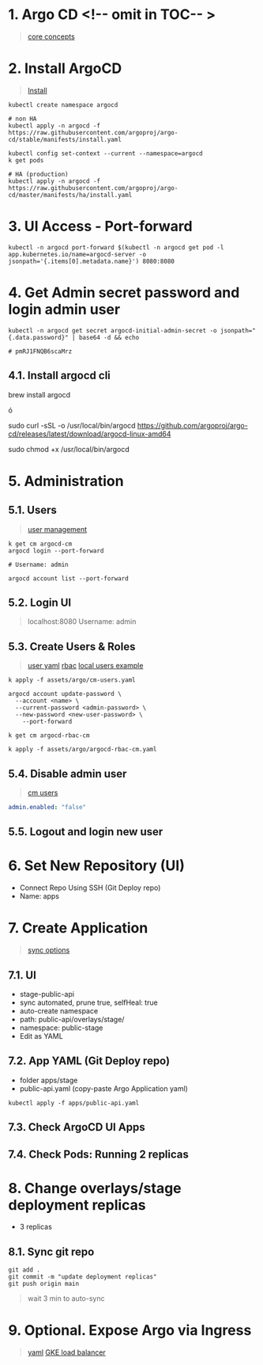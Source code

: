 # 1. Argo CD <!-- omit in TOC-- >
>[core concepts](https://argo-cd.readthedocs.io/en/stable/core_concepts/)

# 2. Install ArgoCD
>[Install](https://argo-cd.readthedocs.io/en/stable/operator-manual/installation/)

```vim
kubectl create namespace argocd

# non HA
kubectl apply -n argocd -f https://raw.githubusercontent.com/argoproj/argo-cd/stable/manifests/install.yaml

kubectl config set-context --current --namespace=argocd
k get pods

# HA (production)
kubectl apply -n argocd -f https://raw.githubusercontent.com/argoproj/argo-cd/master/manifests/ha/install.yaml
```

# 3. UI Access -  Port-forward
```vim
kubectl -n argocd port-forward $(kubectl -n argocd get pod -l app.kubernetes.io/name=argocd-server -o jsonpath='{.items[0].metadata.name}') 8080:8080

```

# 4. Get Admin secret password and login admin user
```vim
kubectl -n argocd get secret argocd-initial-admin-secret -o jsonpath="{.data.password}" | base64 -d && echo

# pmRJ1FNQB6scaMrz
```

## 4.1. Install argocd cli
brew install argocd

ó

sudo curl -sSL -o /usr/local/bin/argocd https://github.com/argoproj/argo-cd/releases/latest/download/argocd-linux-amd64

sudo chmod +x /usr/local/bin/argocd

# 5. Administration
## 5.1. Users
> [user management](https://argo-cd.readthedocs.io/en/stable/operator-manual/user-management/)
```vim
k get cm argocd-cm
argocd login --port-forward

# Username: admin

argocd account list --port-forward
```
## 5.2. Login UI
> localhost:8080
> Username: admin

## 5.3. Create Users & Roles
> [user yaml](./assets/argo/cm-users.yaml)
> [rbac](https://argo-cd.readthedocs.io/en/stable/operator-manual/rbac/)
> [local users example](https://faun.pub/create-argo-cd-local-users-9e830db3763f)
```vim
k apply -f assets/argo/cm-users.yaml

argocd account update-password \
  --account <name> \
  --current-password <admin-password> \
  --new-password <new-user-password> \
	--port-forward
```

```vim
k get cm argocd-rbac-cm

k apply -f assets/argo/argocd-rbac-cm.yaml
```

## 5.4. Disable admin user
> [cm users](./assets/argo/cm-users.yaml)
```yaml
admin.enabled: "false"
```

## 5.5. Logout and login new user

# 6. Set New Repository (UI)
- Connect Repo Using SSH (Git Deploy repo)
- Name: apps
# 7. Create Application
> [sync options](https://argo-cd.readthedocs.io/en/stable/user-guide/sync-options/)
## 7.1. UI
- stage-public-api
- sync automated, prune true, selfHeal: true
- auto-create namespace
- path: public-api/overlays/stage/
- namespace: public-stage
- Edit as YAML
## 7.2. App YAML (Git Deploy repo)
- folder apps/stage
- public-api.yaml (copy-paste Argo Application yaml)
```vim
kubectl apply -f apps/public-api.yaml
```

## 7.3. Check ArgoCD UI Apps
## 7.4. Check Pods: Running 2 replicas

# 8. Change overlays/stage deployment replicas
- 3 replicas

## 8.1. Sync git repo

```vim
git add .
git commit -m "update deployment replicas"
git push origin main
```
> wait 3 min to auto-sync

# 9. Optional. Expose Argo via Ingress
> [yaml](./assets/argo/ingress.yaml)
> [GKE load balancer](https://argo-cd.readthedocs.io/en/latest/operator-manual/ingress/#google-cloud-load-balancers-with-kubernetes-ingress)
